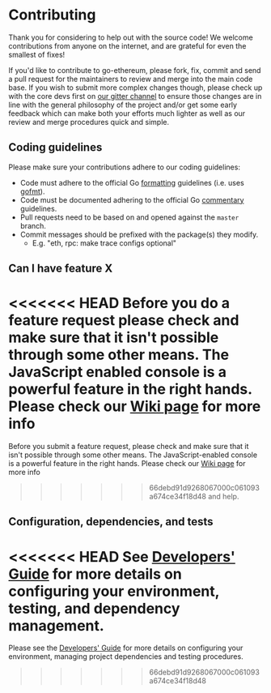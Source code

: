 # Contributing

Thank you for considering to help out with the source code! We welcome 
contributions from anyone on the internet, and are grateful for even the 
smallest of fixes!

If you'd like to contribute to go-ethereum, please fork, fix, commit and send a 
pull request for the maintainers to review and merge into the main code base. If
you wish to submit more complex changes though, please check up with the core 
devs first on [our gitter channel](https://gitter.im/ethereum/go-ethereum) to 
ensure those changes are in line with the general philosophy of the project 
and/or get some early feedback which can make both your efforts much lighter as
well as our review and merge procedures quick and simple.

## Coding guidelines

Please make sure your contributions adhere to our coding guidelines:

 * Code must adhere to the official Go 
[formatting](https://golang.org/doc/effective_go.html#formatting) guidelines 
(i.e. uses [gofmt](https://golang.org/cmd/gofmt/)).
 * Code must be documented adhering to the official Go 
[commentary](https://golang.org/doc/effective_go.html#commentary) guidelines.
 * Pull requests need to be based on and opened against the `master` branch.
 * Commit messages should be prefixed with the package(s) they modify.
   * E.g. "eth, rpc: make trace configs optional"

## Can I have feature X

<<<<<<< HEAD
Before you do a feature request please check and make sure that it isn't possible
through some other means. The JavaScript enabled console is a powerful feature
in the right hands. Please check our [Wiki page](https://github.com/EDXFund/MasterChain/wiki) for more info
=======
Before you submit a feature request, please check and make sure that it isn't 
possible through some other means. The JavaScript-enabled console is a powerful 
feature in the right hands. Please check our 
[Wiki page](https://github.com/ethereum/go-ethereum/wiki) for more info
>>>>>>> 66debd91d9268067000c061093a674ce34f18d48
and help.

## Configuration, dependencies, and tests

<<<<<<< HEAD
See [Developers' Guide](https://github.com/EDXFund/MasterChain/wiki/Developers'-Guide)
for more details on configuring your environment, testing, and
dependency management.
=======
Please see the [Developers' Guide](https://github.com/ethereum/go-ethereum/wiki/Developers'-Guide)
for more details on configuring your environment, managing project dependencies
and testing procedures.
>>>>>>> 66debd91d9268067000c061093a674ce34f18d48
